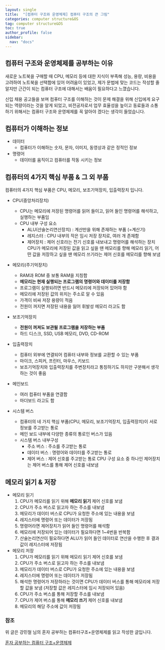 ```yaml
---
layout: single
title:  "[컴퓨터 구조와 운영체제] 컴퓨터 구조의 큰 그림"
categories: computer structure&OS
tag: computer structure&OS
toc: true
author_profile: false
sidebar:
  nav: "docs"
---
```


## 컴퓨터 구조와 운영체제를 공부하는 이유

 새로운 노트북을 구매할 때 CPU, 메모리 등에 대한 지식이 부족해 성능, 용량, 비용을 고려하여 노트북을 선택함에 있어 어려움이 있었고, 제가 문법에 맞는 코드는 작성할 줄 알지만 근간이 되는 컴퓨터 구조에 대해서는 배움이 필요하다고 느꼈습니다.  

 신입 채용 공고들을 보며 컴퓨터 구조를 이해하는 것이 문제 해결을 위해 신입에게 요구되는 역량이라는 것을 알게 되었고, 비전공자로서 업무 효율성을 높이고 동료들과 소통하기 위해서는 컴퓨터 구조와 운영체제를 꼭 알아야 겠다는 생각이 들었습니다.

## 컴퓨터가 이해하는 정보

- 데이터
    - 컴퓨터가 이해하는 숫자, 문자, 이미지, 동영상과 같은 정적인 정보
- 명령어
    - 데이터를 움직이고 컴퓨터를 작동 시키는 정보
    

## 컴퓨터의 4가지 핵심 부품 & 그 외 부품

컴퓨터의 4가지 핵심 부품은 CPU, 메모리, 보조기억장치, 입출력장치 입니다.

- CPU(중앙처리장치)
    - CPU는 메모리에 저장된 명령어를 읽어 들이고, 읽어 들인 명령어를 해석하고, 실행하는 부품임
    - CPU 내부 구성 요소
        - ALU(산술논리연산장치) : 계산만을 위해 존재하는 부품 (=계산기)
        - 레지스터 : CPU 내부의 작은 임시 저장 장치로, 여러 개 존재함
        - 제어장치 : 제어 신호라는 전기 신호를 내보내고 명령어를 해석하는 장치
                    CPU가 메모리에 저장된 값을 읽고 싶을 땐 메모리를 향해 메모리 읽기, 어떤 값을 저장하고 싶을 땐 메모리 쓰기라는 제어 신호를 메모리를 향해 보냄
            
- 메모리(주기억장치)
    - RAM과 ROM 중 보통 RAM을 지칭함
    - **메모리는 현재 실행되는 프로그램의 명령어와 데이터를 저장함**
    - 프로그램이 실행되려면 반드시 메모리에 저장되어 있어야 함
    - 메모리에 저장된 값의 위치는 주소로 알 수 있음
    - 가격이 비싸 저장 용량이 적음
    - 전원이 꺼지면 저장된 내용을 잃어 휘발성 메모리 라고도 함
- 보조기억장치
    - **전원이 꺼져도 보관될 프로그램을 저장하는 부품**
    - 하드 디스크, SSD, USB 메모리, DVD, CD-ROM
- 입출력장치
    - 컴퓨터 외부에 연결되어 컴퓨터 내부와 정보를 교환할 수 있는 부품
    - 마이크, 스피커, 프린터, 마우스, 키보드
    - 보조기억장치와 입출력장치를 주변장치라고 통칭하기도 하지만 구분해서 생각하는 것이 좋음
- 메인보드
    - 여러 컴퓨터 부품을 연결함
    - 마더보드 라고도 함
- 시스템 버스
    - 컴퓨터의 네 가지 핵심 부품(CPU, 메모리, 보조기억장치, 입출력장치)이 서로 정보를 주고받는 통로
    - 메인 보드 내부에 다양한 종류의 통로인 버스가 있음
    - 시스템 버스 내부구성
        - 주소 버스 : 주소를 주고받는 통로
        - 데이터 버스 : 명령어와 데이터를 주고받는 통로
        - 제어 버스 : 제어 신호를 주고받는 통로
                      CPU 구성 요소 중 하나인 제어장치는 제어 버스를 통해 제어 신호를 내보냄
            

## 메모리 읽기 & 저장

- 메모리 읽기
    1. CPU가 메모리를 읽기 위해 **메모리 읽기** 제어 신호를 보냄 
    2. CPU가 주소 버스로 읽고자 하는 주소를 내보냄
    3. 메모리가 데이터 버스로 CPU가 요청한 주소에 있는 내용을 보냄
    4. 레지스터에 명령어 또는 데이터가 저장됨
    5. 명령어라면 제어장치가 읽어 들인 명령어를 해석함
    6. 메모리에 저장되어 있는 데이터가 필요하다면 1~4번을 반복함
    7. 산술논리연산이 필요하다면 ALU가 읽어 들인 데이터로 연산을 수행한 후 결과값이 레지스터에 저장됨
- 메모리 저장
    1. CPU가 메모리를 읽기 위해 메모리 읽기 제어 신호를 보냄 
    2. CPU가 주소 버스로 읽고자 하는 주소를 내보냄
    3. 메모리가 데이터 버스로 CPU가 요청한 주소에 있는 내용을 보냄
    4. 레지스터에 명령어 또는 데이터가 저장됨
    5. 해석한 명령어가 저장하라는 것이면 CPU가 데이터 버스를 통해 메모리에 저장할 값을 보냄 (저장할 값은 레지스터에 임시 저장되어 있음)
    6. CPU가 주소 버스를 통해 저장할 주소를 내보냄
    7. CPU가 제어 버스를 통해 **메모리 쓰기** 제어 신호를 내보냄
    8. 메모리의 해당 주소에 값이 저장됨

### 참조

위 글은 강민철 님의 혼자 공부하는 컴퓨터구조+운영체제를 읽고 작성한 글입니다. 

[혼자 공부하는 컴퓨터 구조+운영체제](https://search.shopping.naver.com/book/catalog/33824626625)
